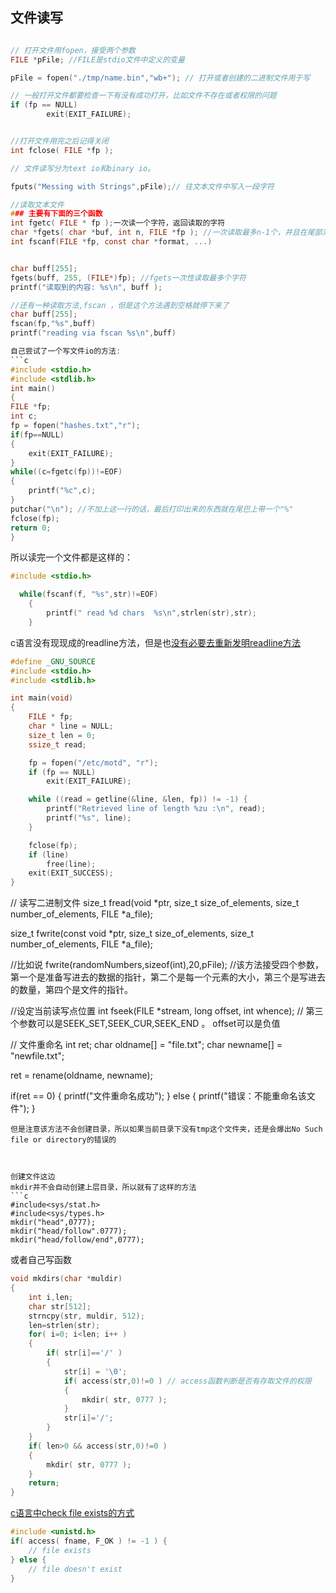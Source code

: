 ## 文件读写
```c

// 打开文件用fopen，接受两个参数
FILE *pFile; //FILE是stdio文件中定义的变量

pFile = fopen("./tmp/name.bin","wb+"); // 打开或者创建的二进制文件用于写

// 一般打开文件都要检查一下有没有成功打开，比如文件不存在或者权限的问题
if (fp == NULL)
        exit(EXIT_FAILURE);


//打开文件用完之后记得关闭
int fclose( FILE *fp );

// 文件读写分为text io和binary io。

fputs("Messing with Strings",pFile);// 往文本文件中写入一段字符

//读取文本文件
### 主要有下面的三个函数
int fgetc( FILE * fp );一次读一个字符，返回读取的字符
char *fgets( char *buf, int n, FILE *fp ); //一次读取最多n-1个，并且在尾部添加一个null字符来终止string
int fscanf(FILE *fp, const char *format, ...)


char buff[255];
fgets(buff, 255, (FILE*)fp); //fgets一次性读取最多个字符
printf("读取到的内容: %s\n", buff );

//还有一种读取方法,fscan ，但是这个方法遇到空格就停下来了
char buff[255];
fscan(fp,"%s",buff)
printf("reading via fscan %s\n",buff)

自己尝试了一个写文件io的方法:
```c
#include <stdio.h>
#include <stdlib.h>
int main()
{
FILE *fp;
int c;
fp = fopen("hashes.txt","r");
if(fp==NULL)
{
	exit(EXIT_FAILURE);
}
while((c=fgetc(fp))!=EOF)
{
	printf("%c",c);
}
putchar("\n"); //不加上这一行的话，最后打印出来的东西就在尾巴上带一个"%"
fclose(fp);
return 0;
}

```

所以读完一个文件都是这样的：
```c
#include <stdio.h>

  while(fscanf(f, "%s",str)!=EOF)
    {
        printf(" read %d chars  %s\n",strlen(str),str);
    }
```

c语言没有现现成的readline方法，但是也[没有必要去重新发明readline方法](https://stackoverflow.com/questions/3501338/c-read-file-line-by-line)
```c
#define _GNU_SOURCE
#include <stdio.h>
#include <stdlib.h>

int main(void)
{
    FILE * fp;
    char * line = NULL;
    size_t len = 0;
    ssize_t read;

    fp = fopen("/etc/motd", "r");
    if (fp == NULL)
        exit(EXIT_FAILURE);

    while ((read = getline(&line, &len, fp)) != -1) {
        printf("Retrieved line of length %zu :\n", read);
        printf("%s", line);
    }

    fclose(fp);
    if (line)
        free(line);
    exit(EXIT_SUCCESS);
}
```



// 读写二进制文件
size_t fread(void *ptr, size_t size_of_elements, 
             size_t number_of_elements, FILE *a_file);
              
size_t fwrite(const void *ptr, size_t size_of_elements, 
             size_t number_of_elements, FILE *a_file);

//比如说
fwrite(randomNumbers,sizeof(int),20,pFile); //该方法接受四个参数，第一个是准备写进去的数据的指针，第二个是每一个元素的大小，第三个是写进去的数量，第四个是文件的指针。

//设定当前读写点位置
int fseek(FILE *stream, long offset, int whence);
// 第三个参数可以是SEEK_SET,SEEK_CUR,SEEK_END 。 offset可以是负值

// 文件重命名
int ret;
char oldname[] = "file.txt";
char newname[] = "newfile.txt";

ret = rename(oldname, newname);

if(ret == 0) 
{
    printf("文件重命名成功");
}
else 
{
    printf("错误：不能重命名该文件");
}
```
但是注意该方法不会创建目录，所以如果当前目录下没有tmp这个文件夹，还是会爆出No Such file or directory的错误的



创建文件这边
mkdir并不会自动创建上层目录，所以就有了这样的方法
```c
#include<sys/stat.h>
#include<sys/types.h>
mkdir("head",0777);
mkdir("head/follow".0777);
mkdir("head/follow/end",0777);
```

或者自己写函数
```c
void mkdirs(char *muldir) 
{
    int i,len;
    char str[512];    
    strncpy(str, muldir, 512);
    len=strlen(str);
    for( i=0; i<len; i++ )
    {
        if( str[i]=='/' )
        {
            str[i] = '\0';
            if( access(str,0)!=0 ) // access函数判断是否有存取文件的权限
            {
                mkdir( str, 0777 );
            }
            str[i]='/';
        }
    }
    if( len>0 && access(str,0)!=0 )
    {
        mkdir( str, 0777 );
    }
    return;
}
```


[c语言中check file exists的方式](https://stackoverflow.com/questions/230062/whats-the-best-way-to-check-if-a-file-exists-in-c-cross-platform)
```c
#include <unistd.h>
if( access( fname, F_OK ) != -1 ) {
    // file exists
} else {
    // file doesn't exist
}
```